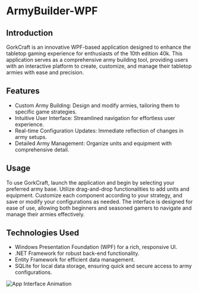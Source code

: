 # ArmyBuilder-WPF
## Introduction
GorkCraft is an innovative WPF-based application designed to enhance the tabletop gaming experience for enthusiasts of the 10th edition 40k. This application serves as a comprehensive army building tool, providing users with an interactive platform to create, customize, and manage their tabletop armies with ease and precision.

## Features
- Custom Army Building: Design and modify armies, tailoring them to specific game strategies.
- Intuitive User Interface: Streamlined navigation for effortless user experience.
- Real-time Configuration Updates: Immediate reflection of changes in army setups.
- Detailed Army Management: Organize units and equipment with comprehensive detail.

## Usage
To use GorkCraft, launch the application and begin by selecting your preferred army base. Utilize drag-and-drop functionalities to add units and equipment. Customize each component according to your strategy, and save or modify your configurations as needed. The interface is designed for ease of use, allowing both beginners and seasoned gamers to navigate and manage their armies effectively.

## Technologies Used

- Windows Presentation Foundation (WPF) for a rich, responsive UI.
- .NET Framework for robust back-end functionality.
- Entity Framework for efficient data management.
- SQLite for local data storage, ensuring quick and secure access to army configurations.

![App Interface Animation]([URL_of_GIF](https://github.com/Timon-L/ArmyBuilder-WPF/blob/main/Recording%20%231.gif)https://github.com/Timon-L/ArmyBuilder-WPF/blob/main/Recording%20%231.gif)
